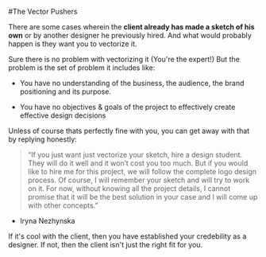 #The Vector Pushers

There are some cases wherein the **client already has made a sketch of his own** or by another designer he previously hired. And what would probably happen is they want you to vectorize it.

Sure there is no problem with vectorizing it (You're the expert!) But the problem is the set of problem it includes like:

- You have no understanding of the business, the audience, the brand positioning and its purpose.

- You have no objectives & goals of the project to effectively create effective design decisions

Unless of course thats perfectly fine with you, you can get away with that by replying honestly:

>“If you just want just vectorize your sketch, hire a design student. They will do it well and it won’t cost you too much. But if you would like to hire me for this project, we will follow the complete logo design process. Of course, I will remember your sketch and will try to work on it. For now, without knowing all the project details, I cannot promise that it will be the best solution in your case and I will come up with other concepts.”
- Iryna Nezhynska


If it's cool with the client, then you have established your credebility as a designer. If not, then the client isn't just the right fit for you.